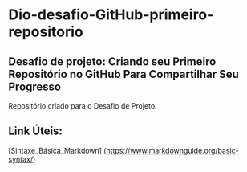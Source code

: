 # Dio-desafio-GitHub-primeiro-repositorio
## Desafio de projeto: Criando seu Primeiro Repositório no GitHub Para Compartilhar Seu Progresso

Repositório criado para o Desafio de Projeto.

## Link Úteis:

[Sintaxe_Básica_Markdown] (https://www.markdownguide.org/basic-syntax/)
